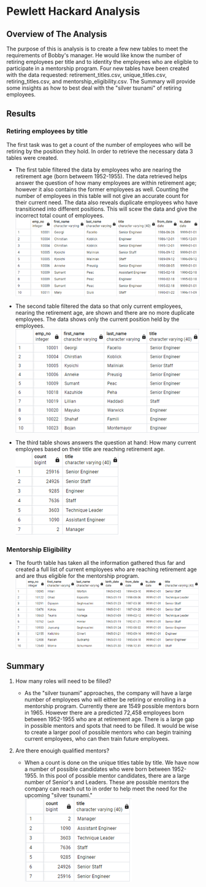 # Pewlett Hackard Analysis

## Overview of The Analysis

The purpose of this is analysis is to create a few new tables to meet the requirements of Bobby's manager. He would like know the number of retiring employees per title and to identity the employees who are eligible to participate in a mentorship program. Four new tables have been created with the data requested: retirement_titles.csv, unique_titles.csv, retiring_titles.csv, and mentorship_eligibility.csv. The Summary will provide some insights as how to best deal with the "silver tsunami" of retiring employees.

## Results

### Retiring employees by title

The first task was to get a count of the number of employees who will be retiring by the position they hold. In order to retrieve the necessary data 3 tables were created.

- The first table filtered the data by employees who are nearing the retirement age (born betweem 1952-1955). The data retrieved helps answer the question of how many employees are within retirement age; however it also contains the former employees as well. Counting the number of employees in this table will not give an accurate count for their current need. The data also reveals duplicate employees who have transitioned into different positions. This will scew the data and give the incorrect total count of employees. 
![retirement_table](Resources/retirement_table.png)

- The second table filtered the data so that only current employees, nearing the retirement age, are shown and there are no more duplicate employees. The data shows only the current position held by the employees.
![unique_titles](Resources/unique_titles.png)

- The third table shows answers the question at hand: How many current employees based on their title are reaching retirement age. 
![retiring_titles](Resources/retiring_titles.png)

### Mentorship Eligibility

- The fourth table has taken all the information gathered thus far and created a full list of current employees who are reaching retirement age and are thus eligible for the mentorship program.
![mentorship_eligibility](Resources/mentorship_eligibility.png)

## Summary

1. How many roles will need to be filled?
    - As the "silver tsunami" approaches, the company will have a large number of employees who will either be retiring or enrolling in a mentorship program. Currently there are 1549 possible mentors born in 1965. However there are a predicted 72,458 employees born between 1952-1955 who are at retirement age. There is a large gap in possible mentors and spots that need to be filled. It would be wise to create a larger pool of possible mentors who can begin training current employees, who can then train future employees.

2. Are there enouigh qualified mentors?
    - When a count is done on the unique titles table by title. We have now a number of possible candidates who were born between 1952-1955. In this pool of possible mentor candidates, there are a large number of Senior's and Leaders. These are possible mentors the company can reach out to in order to help meet the need for the upcoming "silver tsunami." 
    ![unique_titles_count](Resources/unique_titles_count.png)